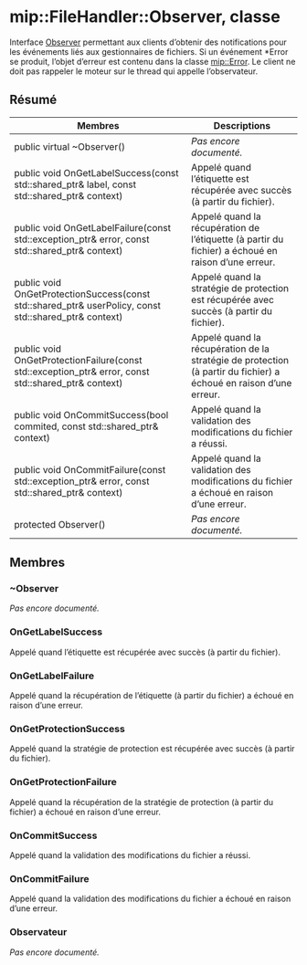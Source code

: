 # <a name="class-mipfilehandlerobserver"></a>mip::FileHandler::Observer, classe 
Interface [Observer](class_mip_filehandler_observer.md) permettant aux clients d’obtenir des notifications pour les événements liés aux gestionnaires de fichiers.
Si un événement *Error se produit, l’objet d’erreur est contenu dans la classe [mip::Error](class_mip_error.md). Le client ne doit pas rappeler le moteur sur le thread qui appelle l’observateur.
  
## <a name="summary"></a>Résumé
 Membres                        | Descriptions                                
--------------------------------|---------------------------------------------
 public virtual ~Observer()  | _Pas encore documenté._
public void OnGetLabelSuccess(const std::shared_ptr<ContentLabel>& label, const std::shared_ptr<void>& context)  |  Appelé quand l’étiquette est récupérée avec succès (à partir du fichier).
public void OnGetLabelFailure(const std::exception_ptr& error, const std::shared_ptr<void>& context)  |  Appelé quand la récupération de l’étiquette (à partir du fichier) a échoué en raison d’une erreur.
public void OnGetProtectionSuccess(const std::shared_ptr<UserPolicy>& userPolicy, const std::shared_ptr<void>& context)  |  Appelé quand la stratégie de protection est récupérée avec succès (à partir du fichier).
public void OnGetProtectionFailure(const std::exception_ptr& error, const std::shared_ptr<void>& context)  |  Appelé quand la récupération de la stratégie de protection (à partir du fichier) a échoué en raison d’une erreur.
public void OnCommitSuccess(bool commited, const std::shared_ptr<void>& context)  |  Appelé quand la validation des modifications du fichier a réussi.
public void OnCommitFailure(const std::exception_ptr& error, const std::shared_ptr<void>& context)  |  Appelé quand la validation des modifications du fichier a échoué en raison d’une erreur.
 protected Observer()  | _Pas encore documenté._
  
## <a name="members"></a>Membres
  
### <a name="observer"></a>~Observer
_Pas encore documenté._

  
### <a name="ongetlabelsuccess"></a>OnGetLabelSuccess
Appelé quand l’étiquette est récupérée avec succès (à partir du fichier).
  
### <a name="ongetlabelfailure"></a>OnGetLabelFailure
Appelé quand la récupération de l’étiquette (à partir du fichier) a échoué en raison d’une erreur.
  
### <a name="ongetprotectionsuccess"></a>OnGetProtectionSuccess
Appelé quand la stratégie de protection est récupérée avec succès (à partir du fichier).
  
### <a name="ongetprotectionfailure"></a>OnGetProtectionFailure
Appelé quand la récupération de la stratégie de protection (à partir du fichier) a échoué en raison d’une erreur.
  
### <a name="oncommitsuccess"></a>OnCommitSuccess
Appelé quand la validation des modifications du fichier a réussi.
  
### <a name="oncommitfailure"></a>OnCommitFailure
Appelé quand la validation des modifications du fichier a échoué en raison d’une erreur.
  
### <a name="observer"></a>Observateur
_Pas encore documenté._

